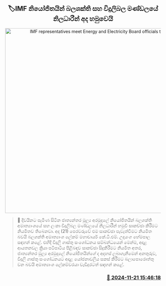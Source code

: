 <p align='center'><b><h2 align='center' title='IMF representatives meet Energy and Electricity Board officials today'>🏷IMF නියෝජිතයින් බලශක්ති සහ විදුලිබල මණ්ඩලයේ නිලධාරීන් අද හමුවෙයි</h2></b></p>
<p align='center'><img src='https://helakuru.sgp1.cdn.digitaloceanspaces.com/esana/images/lib/imf[1].jpg' width='600' alt='IMF representatives meet Energy and Electricity Board officials today'></p>

>📝 දිවයිනට පැමිණ සිටින ජාත්‍යන්තර මූල්‍ය අරමුදලේ නියෝජිතයින් බලශක්ති අමාත්‍යාංශයේ සහ ලංකා විදුලිබල මණ්ඩලයේ නිලධාරීන් හමුවී සාකච්ඡා කිරීමට නියමිතව තිබෙනවා.
අද (21) පෙරවරුවේ එම සාකච්ඡා පැවැත්වීමට නියමිත බවයි බලශක්ති අමාත්‍යාංශ ලේකම් මහාචාර්ය කේ.ටී.එම්. උදයංග හේමපාල සඳහන් කළේ.
එහිදි විදුලි ගාස්තු සංශෝධනය සම්බන්ධයෙන් මෙන්ම, අදාළ ආයතනවල ක්‍රියා පටිපාටිය පිළිබඳව සාකච්ඡා සිදුකිරීමට නියමිත අතර, ජාත්‍යන්තර මුල්‍ය අරමුදලේ නියෝජිතයින්ගේ ද අදහස් ලබාගැනීමෙන් අනතුරුව, විදුලි ගාස්තු සංශෝධනයට අදාළ යෝජනාවලිය සකස් කිරීමට බලාපොරොත්තු වන බවයි අමාත්‍යාංශ ලේකම්වරයා වැඩිදුරටත් සඳහන් කළේ. 


<h3 align='right'><a href='https://www.helakuru.lk/esana/p/105308/'>📅 2024-11-21 15:46:18</a></h3>
